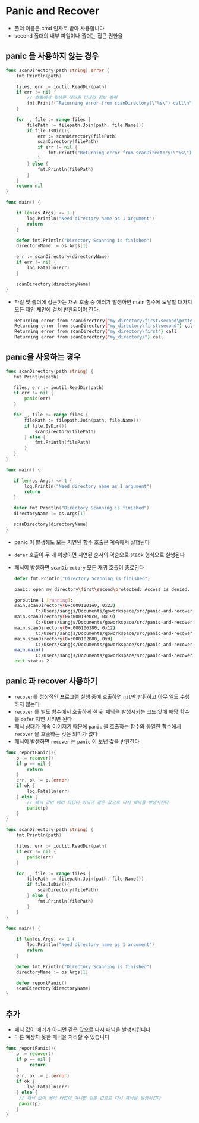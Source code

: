 # Panic and Recover

- 폴더 이름은 cmd 인자로 받아 사용합니다
- second 폴더의 내부 파일이나 폴더는 접근 권한을

## panic 을 사용하지 않는 경우

```go
func scanDirectory(path string) error {
	fmt.Println(path)

	files, err := ioutil.ReadDir(path)
	if err != nil {
		// 호출에서 발생한 에러의 디버깅 정보 출력
		fmt.Printf("Returning error from scanDirectory(\"%s\") call\n", path)
	}

	for _, file := range files {
		filePath := filepath.Join(path, file.Name())
		if file.IsDir(){
			err := scanDirectory(filePath)
			scanDirectory(filePath)
			if err != nil {
				fmt.Printf("Returning error from scanDirectory(\"%s\") call\n", path)
			}
		} else {
			fmt.Println(filePath)
		}
	}
	return nil
}

func main() {

	if len(os.Args) <= 1 {
		log.Println("Need directory name as 1 argument")
		return
	}

	defer fmt.Println("Directory Scanning is finished")
	directoryName := os.Args[1]

	err := scanDirectory(directoryName)
	if err != nil {
		log.Fatalln(err)
	}

	scanDirectory(directoryName)
}
```

- 파일 및 폴더에 접근하는 재귀 호출 중 에러가 발생하면 main 함수에 도달할 대가지 모든 재인 체인에 걸쳐 반환되어야 한다.

  ```bash
  Returning error from scanDirectory("my_directory\first\second\protected") call
  Returning error from scanDirectory("my_directory\first\second") call
  Returning error from scanDirectory("my_directory\first") call
  Returning error from scanDirectory("my_directory/") call
  ```

## panic을 사용하는 경우

 ```go
 func scanDirectory(path string) {
 	fmt.Println(path)
 
 	files, err := ioutil.ReadDir(path)
 	if err != nil {
 		panic(err)
 	}
 
 	for _, file := range files {
 		filePath := filepath.Join(path, file.Name())
 		if file.IsDir(){
 			scanDirectory(filePath)
 		} else {
 			fmt.Println(filePath)
 		}
 	}
 }
 
 func main() {
 
 	if len(os.Args) <= 1 {
 		log.Println("Need directory name as 1 argument")
 		return
 	}
 
 	defer fmt.Println("Directory Scanning is finished")
 	directoryName := os.Args[1]
 
 	scanDirectory(directoryName)
 }
 ```

- panic 이 발생해도 모든 지연된 함수 호출은 계속해서 실행된다

- `defer` 호출이 두 개 이상이면 지연된 순서의 역순으로 stack 형식으로 실행된다

- 패닉이 발생하면 `scanDirectory` 모든 재귀 호출이 종료된다

  ```go
  defer fmt.Println("Directory Scanning is finished")
  ```

  ```bash
  panic: open my_directory\first\second\protected: Access is denied.
  
  goroutine 1 [running]:
  main.scanDirectory(0xc0001201e0, 0x23)
          C:/Users/sangjs/Documents/goworkspace/src/panic-and-recover/files.go:49 +0x2a6
  main.scanDirectory(0xc00013e0c0, 0x19)
          C:/Users/sangjs/Documents/goworkspace/src/panic-and-recover/files.go:56 +0x1ec
  main.scanDirectory(0xc000106180, 0x12)
          C:/Users/sangjs/Documents/goworkspace/src/panic-and-recover/files.go:56 +0x1ec
  main.scanDirectory(0xc000102080, 0xd)
          C:/Users/sangjs/Documents/goworkspace/src/panic-and-recover/files.go:56 +0x1ec
  main.main()
          C:/Users/sangjs/Documents/goworkspace/src/panic-and-recover/files.go:83 +0xc5
  exit status 2
  
  ```

## panic 과 recover 사용하기

- `recover`를 정상적인 프로그램 실행 중에 호출하면 `nil`만 반환하고 아무 일도 수행하지 않는다
- `recover` 를 별도 함수에서 호출하게 한 뒤 패닉을 발생시키는 코드 앞에 해당 함수를 `defer` 지연 시키면 된다
- 패닉 상태가 계속 이어지기 때문에 `panic` 을 호출하는 함수와 동일한 함수에서 `recover` 을 호출하는 것은 의미가 없다
- 패닉이 발생하면 `recover` 는 `panic` 이 보낸 값을 반환한다

```go
func reportPanic(){
	p := recover()
	if p == nil {
		return
	}
	err, ok := p.(error)
	if ok {
		log.Fatalln(err)
	} else {
		// 패닉 값이 에러 타입이 아니면 같은 값으로 다시 패닉을 발생시킨다
		panic(p)
	}
}

func scanDirectory(path string) {
	fmt.Println(path)

	files, err := ioutil.ReadDir(path)
	if err != nil {
		panic(err)
	}

	for _, file := range files {
		filePath := filepath.Join(path, file.Name())
		if file.IsDir(){
			scanDirectory(filePath)
		} else {
			fmt.Println(filePath)
		}
	}
}

func main() {

	if len(os.Args) <= 1 {
		log.Println("Need directory name as 1 argument")
		return
	}

	defer fmt.Println("Directory Scanning is finished")
	directoryName := os.Args[1]

	defer reportPanic()
	scanDirectory(directoryName)
}
```

## 추가

- 패닉 값이 에러가 아니면 같은 값으로 다시 패닉을 발생시킵니다
- 다른 예상치 못한 패닉을 처리할 수 있습니다

```go
func reportPanic(){
    p := recover()
    if p == nil {
         return
    }
    err, ok := p.(error)
    if ok {
    	log.Fatalln(err)
    } else {
     // 패닉 값이 에러 타입이 아니면 같은 값으로 다시 패닉을 발생시킨다
     panic(p)
    }
}
```

